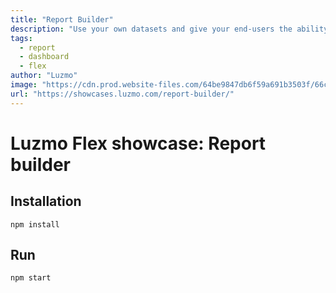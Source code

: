 ```yaml
---
title: "Report Builder"
description: "Use your own datasets and give your end-users the ability to create their own custom report."
tags:
  - report
  - dashboard
  - flex
author: "Luzmo"
image: "https://cdn.prod.website-files.com/64be9847db6f59a691b3503f/66cf3e53a74e0b9c62b71a6d_report%20builder.png"
url: "https://showcases.luzmo.com/report-builder/"
---
```


# Luzmo Flex showcase: Report builder

## Installation
```
npm install
```

## Run
```
npm start
```
